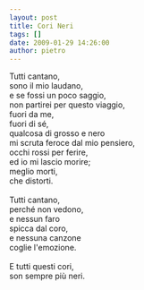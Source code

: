 ```yaml
---
layout: post
title: Cori Neri
tags: []
date: 2009-01-29 14:26:00
author: pietro
---
```

Tutti cantano,<br/>sono il mio laudano,<br/>e se fossi un poco saggio,<br/>non partirei per questo viaggio,<br/>fuori da me,<br/>fuori di sé,<br/>qualcosa di grosso e nero<br/>mi scruta feroce dal mio pensiero,<br/>occhi rossi per ferire,<br/>ed io mi lascio morire;<br/>meglio morti,<br/>che distorti.<br/><br/>Tutti cantano,<br/>perché non vedono,<br/>e nessun faro<br/>spicca dal coro,<br/>e nessuna canzone<br/>coglie l'emozione.<br/><br/>E tutti questi cori,<br/>son sempre più neri.
